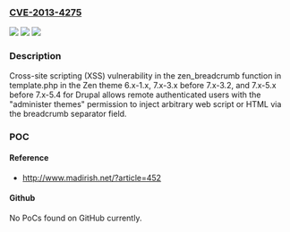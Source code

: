 ### [CVE-2013-4275](https://cve.mitre.org/cgi-bin/cvename.cgi?name=CVE-2013-4275)
![](https://img.shields.io/static/v1?label=Product&message=Zen%20theme&color=blue)
![](https://img.shields.io/static/v1?label=Version&message=n%2Fa&color=blue)
![](https://img.shields.io/static/v1?label=Vulnerability&message=Cross-Site%20Scripting&color=brighgreen)

### Description

Cross-site scripting (XSS) vulnerability in the zen_breadcrumb function in template.php in the Zen theme 6.x-1.x, 7.x-3.x before 7.x-3.2, and 7.x-5.x before 7.x-5.4 for Drupal allows remote authenticated users with the "administer themes" permission to inject arbitrary web script or HTML via the breadcrumb separator field.

### POC

#### Reference
- http://www.madirish.net/?article=452

#### Github
No PoCs found on GitHub currently.

